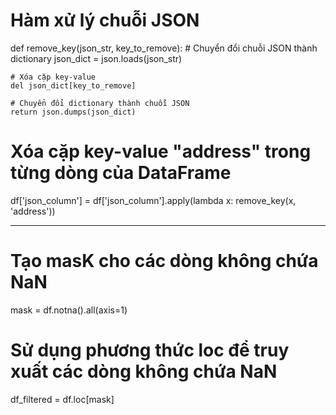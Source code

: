 # Hàm xử lý chuỗi JSON
def remove_key(json_str, key_to_remove):
    # Chuyển đổi chuỗi JSON thành dictionary
    json_dict = json.loads(json_str)
    
    # Xóa cặp key-value
    del json_dict[key_to_remove]
    
    # Chuyển đổi dictionary thành chuỗi JSON
    return json.dumps(json_dict)

# Xóa cặp key-value "address" trong từng dòng của DataFrame
df['json_column'] = df['json_column'].apply(lambda x: remove_key(x, 'address'))

-----------------------
# Tạo masK cho các dòng không chứa NaN
mask = df.notna().all(axis=1)

# Sử dụng phương thức loc để truy xuất các dòng không chứa NaN
df_filtered = df.loc[mask]

